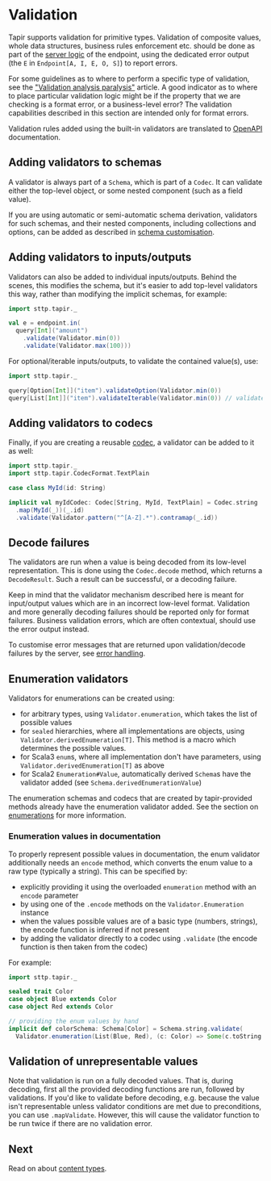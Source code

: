 # Validation

Tapir supports validation for primitive types. Validation of composite values, whole data structures, business 
rules enforcement etc. should be done as part of the [server logic](../server/logic.md) of the endpoint, using the 
dedicated error output (the `E` in `Endpoint[A, I, E, O, S]`) to report errors.

For some guidelines as to where to perform a specific type of validation, see the ["Validation analysis paralysis"](https://blog.softwaremill.com/validation-analysis-paralysis-ca9bdef0a6d7) article. A good indicator as to where to place particular validation
logic might be if the property that we are checking is a format error, or a business-level error? The validation
capabilities described in this section are intended only for format errors.

Validation rules added using the built-in validators are translated to [OpenAPI](../docs/openapi.md) documentation.

## Adding validators to schemas

A validator is always part of a `Schema`, which is part of a `Codec`. It can validate either the top-level object, or 
some nested component (such as a field value). 

If you are using automatic or semi-automatic schema derivation, validators for such schemas, and their nested 
components, including collections and options, can be added as described in 
[schema customisation](schemas.html#customising-derived-schemas).

## Adding validators to inputs/outputs

Validators can also be added to individual inputs/outputs. Behind the scenes, this modifies the schema, but it's easier
to add top-level validators this way, rather than modifying the implicit schemas, for example:

```scala
import sttp.tapir._

val e = endpoint.in(
  query[Int]("amount")
    .validate(Validator.min(0))
    .validate(Validator.max(100)))
``` 

For optional/iterable inputs/outputs, to validate the contained value(s), use:

```scala
import sttp.tapir._

query[Option[Int]]("item").validateOption(Validator.min(0))
query[List[Int]]("item").validateIterable(Validator.min(0)) // validates each repeated parameter
```

## Adding validators to codecs

Finally, if you are creating a reusable [codec](codecs.md), a validator can be added to it as well:

```scala
import sttp.tapir._
import sttp.tapir.CodecFormat.TextPlain

case class MyId(id: String)

implicit val myIdCodec: Codec[String, MyId, TextPlain] = Codec.string
  .map(MyId(_))(_.id)
  .validate(Validator.pattern("^[A-Z].*").contramap(_.id))
```

## Decode failures

The validators are run when a value is being decoded from its low-level representation. This is done using the
`Codec.decode` method, which returns a `DecodeResult`. Such a result can be successful, or a decoding failure.

Keep in mind that the validator mechanism described here is meant for input/output values which are in an incorrect 
low-level format. Validation and more generally decoding failures should be reported only for format failures.
Business validation errors, which are often contextual, should use the error output instead.

To customise error messages that are returned upon validation/decode failures by the server, see 
[error handling](../server/errors.md).

## Enumeration validators

Validators for enumerations can be created using:

* for arbitrary types, using `Validator.enumeration`, which takes the list of possible values
* for `sealed` hierarchies, where all implementations are objects, using `Validator.derivedEnumeration[T]`.
  This method is a macro which determines the possible values.
* for Scala3 `enum`s, where all implementation don't have parameters, using `Validator.derivedEnumeration[T]` as above
* for Scala2 `Enumeration#Value`, automatically derived `Schema`s have the validator added (see `Schema.derivedEnumerationValue`)

The enumeration schemas and codecs that are created by tapir-provided methods already have the enumeration validator
added. See the section on [enumerations](enumerations.md) for more information. 

### Enumeration values in documentation

To properly represent possible values in documentation, the enum validator additionally needs an `encode` method, which
converts the enum value to a raw type (typically a string). This can be specified by:

* explicitly providing it using the overloaded `enumeration` method with an `encode` parameter
* by using one of the `.encode` methods on the `Validator.Enumeration` instance
* when the values possible values are of a basic type (numbers, strings), the encode function is inferred if not present
* by adding the validator directly to a codec using `.validate` (the encode function is then taken from the codec)

For example:

```scala
import sttp.tapir._

sealed trait Color
case object Blue extends Color
case object Red extends Color

// providing the enum values by hand
implicit def colorSchema: Schema[Color] = Schema.string.validate(
  Validator.enumeration(List(Blue, Red), (c: Color) => Some(c.toString.toLowerCase)))
```

## Validation of unrepresentable values

Note that validation is run on a fully decoded values. That is, during decoding, first all the provided decoding 
functions are run, followed by validations. If you'd like to validate before decoding, e.g. because the value 
isn't representable unless validator conditions are met due to preconditions, you can use ``.mapValidate``. However,
this will cause the validator function to be run twice if there are no validation error.

## Next

Read on about [content types](contenttype.md).
